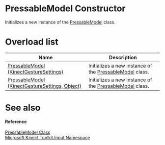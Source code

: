 PressableModel Constructor  
==========================  

Initializes a new instance of the [PressableModel](../PressableModel_Class.md) class. <span id="overloadsSection"></span>

Overload list  
=============  

| Name                                                                                                       | Description                                                                           |
|------------------------------------------------------------------------------------------------------------|---------------------------------------------------------------------------------------|
| [PressableModel (KinectGestureSettings)](PressableModel_Constructor/PressableModel_Constructor.md)         | Initializes a new instance of the [PressableModel](../PressableModel_Class.md) class. |
| [PressableModel (KinectGestureSettings, Object)](PressableModel_Constructor/PressableModel_Constructor.md) | Initializes a new instance of the [PressableModel](../PressableModel_Class.md) class. |

<span id="ID4EO"></span>

See also  
========  

<span id="ID4EQ"></span>
#### Reference  

[PressableModel Class](../PressableModel_Class.md)  
 [Microsoft.Kinect.Toolkit.Input Namespace](../../Kinect.Toolkit.Input.md)  



<!--Please do not edit the data in the comment block below.-->
<!--
TOCTitle : PressableModel Constructor
RLTitle : PressableModel Constructor
KeywordK : PressableModel class, constructor
KeywordK : PressableModel.PressableModel constructor
KeywordF : Microsoft.Kinect.Toolkit.Input.PressableModel.#ctor
KeywordF : Microsoft.Kinect.Toolkit.Input.PressableModel.PressableModel
KeywordF : Microsoft.Kinect.Toolkit.Input.PressableModel.New
KeywordF : Microsoft.Kinect.Toolkit.Input.PressableModel.#ctor
KeywordF : PressableModel.PressableModel
KeywordF : PressableModel.New
KeywordA : Overload:Microsoft.Kinect.Toolkit.Input.PressableModel.#ctor
AssetID : Overload:Microsoft.Kinect.Toolkit.Input.PressableModel.#ctor
Locale : en-us
CommunityContent : 1
APIType : Managed
APILocation : 
APIName : Microsoft.Kinect.Toolkit.Input.PressableModel
TargetOS : Windows
TopicType : kbSyntax
DocSet : K4Wv2
ProjType : K4Wv2Proj
Technology : Kinect for Windows
Product : Kinect for Windows SDK v2
productversion : 20
-->
